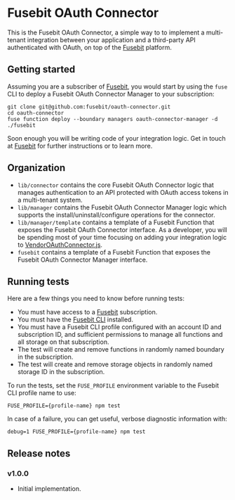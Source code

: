 # Fusebit OAuth Connector

This is the Fusebit OAuth Connector, a simple way to to implement a multi-tenant integration between your application and a third-party API authenticated with OAuth, on top of the [Fusebit](https://fusebit.io) platform.

## Getting started

Assuming you are a subscriber of [Fusebit](https://fusebit.io), you would start by using the `fuse` CLI to deploy a Fusebit OAuth Connector Manager to your subscription:

```
git clone git@github.com:fusebit/oauth-connector.git
cd oauth-connector
fuse function deploy --boundary managers oauth-connector-manager -d ./fusebit
```

Soon enough you will be writing code of your integration logic. Get in touch at [Fusebit](https://fusebit.io) for further instructions or to learn more.

## Organization

-   `lib/connector` contains the core Fusebit OAuth Connector logic that manages authentication to an API protected with OAuth access tokens in a multi-tenant system.
-   `lib/manager` contains the Fusebit OAuth Connector Manager logic which supports the install/uninstall/configure operations for the connector.
-   `lib/manager/template` contains a template of a Fusebit Function that exposes the Fusebit OAuth Connector interface. As a developer, you will be spending most of your time focusing on adding your integration logic to [VendorOAuthConnector.js](https://github.com/fusebit/oauth-connector/blob/main/lib/manager/template/VendorOAuthConnector.js).
-   `fusebit` contains a template of a Fusebit Function that exposes the Fusebit OAuth Connector Manager interface.

## Running tests

Here are a few things you need to know before running tests:

-   You must have access to a [Fusebit](https://fusebit.io) subscription.
-   You must have the [Fusebit CLI](https://fusebit.io/docs/reference/fusebit-cli/) installed.
-   You must have a Fusebit CLI profile configured with an account ID and subscription ID, and sufficient permissions to manage all functions and all storage on that subscription.
-   The test will create and remove functions in randomly named boundary in the subscription.
-   The test will create and remove storage objects in randomly named storage ID in the subscription.

To run the tests, set the `FUSE_PROFILE` environment variable to the Fusebit CLI profile name to use:

```
FUSE_PROFILE={profile-name} npm test
```

In case of a failure, you can get useful, verbose diagnostic information with:

```
debug=1 FUSE_PROFILE={profile-name} npm test
```

## Release notes

### v1.0.0

-   Initial implementation.
